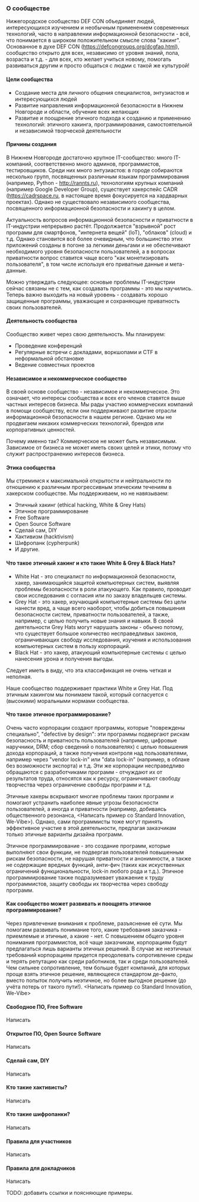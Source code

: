 ### О сообществе
Нижегородское сообщество DEF CON объединяет людей, интересующихся изучением и необычным применением современных технологий, часто в направлении информационной безопасности - всё, что понимается в широком положительном смысле слова "хакинг". Основанное в духе DEF CON (https://defcongroups.org/dcgfaq.html), сообщество открыто для всех, независимо от уровня знаний, пола, возраста и т.д. - для всех, кто желает учиться новому, помогать развиваться другим и просто общаться с людми с такой же культурой!

#### Цели сообщества
- Создание места для личного общения специалистов, энтузиастов и интересующихся людей
- Развитие направления информационной безопасности в Нижнем Новгороде и области, обучение всех желающих
- Развитие и поощрение этичного подхода к созданию и применению технологий: этичного хакинга, программирования, самостоятельной и независимой творческой деятельности

#### Причины создания
В Нижнем Новгороде достаточно крупное IT-сообщество: много IT-компаний, соответственно много админов, программистов, тестировщиков. Среди них много энтузиастов: в городе собираются несколько групп, посвященных различным языкам программирования (например, Python - http://rannts.ru), технологиям крупных компаний (например Google Developer Group), существует хакерспейс CADR (https://cadrspace.ru, в настоящее время фокусируется на хардварных проектах). Однако не существовало независимого сообщества, посвященного информационной безопасности и хакингу в целом.

Актуальность вопросов информационной безопасности и приватности в IT-индустрии непрерывно растёт. Продолжается "взрывной" рост программ для смартфонов, "интернета вещей" (IoT), "облаков" (cloud) и т.д. Однако становится всё более очевидным, что большинство этих приложений созданы в погоне за легкими деньгами и не обеспечивают необходимого уровня безопасности пользователей, а в вопросах приватности вопрос ставится чаще всего "как монетизировать пользователя", в том числе используя его приватные данные и мета-данные. 

Можно утверждать следующее: основые проблемы IT-индустрии сейчас связаны не с тем, как создавать программы - это мы научились. Теперь важно выходить на новый уровень - создавать хорошо защищенные программы, уважающие и сохраняющие приватность своих пользователей.

#### Деятельность сообщества
Сообщество живет через свою деятельность. Мы планируем:
- Проведение конференций 
- Регулярные встречи с докладами, воркшопами и CTF в неформальной обстановке
- Ведение совместных проектов

#### Независимое и некоммерческое сообщество
В своей основе сообщество - независимое и некоммерческое. Это означает, что интересы сообщества и всех его членов ставятся выше частных интересов бизнеса. Мы рады участию коммерческих компаний в помощи сообществу, если они поддерживают развитие отрасли информационной безопасности в нашем регионе. Однако мы не продвигаем никаких коммерческих технологий, брендов или корпоративных ценностей.

Почему именно так? Коммерческое не может быть независимым. Зависимое от бизнеса не может иметь своих целей и этики, потому что служит распространению интересов бизнеса.

#### Этика сообщества
Мы стремимся к максимальной открытости и нейтральности по отношению к различным прогрессивным этическим течениям в хакерском сообществе. Мы поддерживаем, но не навязываем:
- Этичный хакинг (ethical hacking, White & Grey Hats)
- Этичное программирование
- Free Software
- Open Source Software
- Сделай сам, DIY
- Хактивизм (hacktivism)
- Шифропанк (cypherpunk)
- И другие.

#### Что такое этичный хакинг и кто такие White & Grey & Black Hats?
- White Hat - это специалист по информационной безопасности, хакер, занимающийся защитой компьютерных систем, выявляя проблемы безопасности в роли атакующего. Как правило, проводит свои исследования с согласия или по заказу владельцев системы.  
- Grey Hat - это хакер, изучающий компьютерные системы без цели нанести вред, а чаще всего наоборот, чтобы добиться повышения безопасности систем, приватности пользователей, а также, например, с целью получить новые знания и навыки. В своей деятельности Grey Hats могут нарушать законы - обычно потому, что существует большое количество несправедливых законов, ограничивающих свободу исследования, изучения и использования компьютерных систем в пользу корпораций.  
- Black Hat - это хакер, атакующий компьютерные системы с целью нанесения урона и получения выгоды.  

Следует иметь в виду, что эта классификация не очень четкая и неполная. 

Наше сообщество поддерживает практики White и Grey Hat. Под этичным хакингом мы понимаем такой, который согласуется с (высокими) моральными нормами сообщества.

#### Что такое этичное программирование?
Очень часто корпорации создают программы, которые "повреждены специально", "defective by design": эти программы подвергают рискам безопасность и приватность пользователей (например, цифровые наручники, DRM; сбор сведений о пользователях) с целью повышения дохода корпораций, а также получения контроля над пользователями, например через "vendor lock-in" или "data lock-in" (например, в облаке без возможности экспорта) и т.д. Эти же корпорации несправедливо обращаются с разработчиками программ - отчуждают их от результатов труда, относятся как к ресурсу, ограничивают свободу творчества через ограничение свободы программ и т.д.

Этичные хакеры вскрывают многие проблемы таких программ и помогают устранить наиболее явные угрозы безопасности пользователей, а иногда и приватности (например, добиваясь общественного резонанса, <Написать пример со Standard Innovation, We-Vibe>). Однако, сами программисты тоже могут принять эффективное участие в этой деятельности, предлагая заказчикам только этичные варианты дизайна программ.

Этичное программирование - это создание программ, которые выполняют свои функции, не подвергая пользователей повышенным рискам безопасности, не нарушая приватности и анонимности, а также не содержащие вредных функций, анти-фич (таких как искуственных ограничений функциональности, lock-in любого рода и т.д.). Этичное программирование также подразумевает уважаение к труду программистов, защиту свободы их творчества через свободу программ.

#### Как сообщество может развивать и поощрять этичное программирование?
Через привлечение внимания к проблеме, разъяснение её сути. Мы помогаем развивать понимание того, какие требования заказчика - приемлемые и этичные, а какие - нет. С повышением общего уровня понимания программистов, всё чаще заказчикам, корпорациям будут предлагаться лишь варианты этичных решений. В случае же неэтичных требований корпорациям придется преодолевать сопротивление среды и терять репутацию как среди работников, так и среди пользователей. Чем сильнее сопротивление, тем больше будет компаний, для которых проще взять этичное решение, являющееся стандартом де-факто, вместо попыток получить неэтичное, но более выгодное решение (до учёта потерь от такого пути!). <Написать пример со Standard Innovation, We-Vibe>

#### Свободное ПО, Free Software
Написать

#### Открытое ПО, Open Source Software
Написать

#### Сделай сам, DIY
Написать

#### Кто такие хактивисты?
Написать

#### Кто такие шифропанки?
Написать

#### Правила для участников
Написать

#### Правила для докладчиков
Написать

TODO: добавить ссылки и поясняющие примеры.